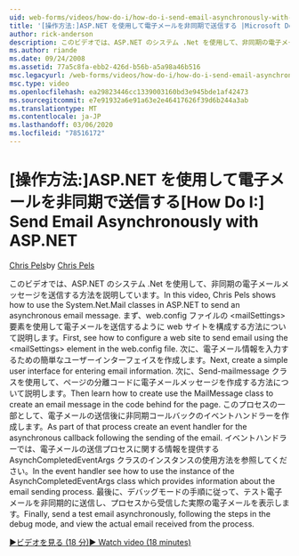 ```yaml
---
uid: web-forms/videos/how-do-i/how-do-i-send-email-asynchronously-with-aspnet
title: '[操作方法:]ASP.NET を使用して電子メールを非同期で送信する |Microsoft Docs'
author: rick-anderson
description: このビデオでは、ASP.NET のシステム .Net を使用して、非同期の電子メールメッセージを送信する方法を説明しています。 まず、「web si の構成方法」を参照してください。
ms.author: riande
ms.date: 09/24/2008
ms.assetid: 77a5c8fa-ebb2-426d-b56b-a5a98a46b516
msc.legacyurl: /web-forms/videos/how-do-i/how-do-i-send-email-asynchronously-with-aspnet
msc.type: video
ms.openlocfilehash: ea29823446cc1339003160bd3e945bde1af42473
ms.sourcegitcommit: e7e91932a6e91a63e2e46417626f39d6b244a3ab
ms.translationtype: MT
ms.contentlocale: ja-JP
ms.lasthandoff: 03/06/2020
ms.locfileid: "78516172"
---
```

# <a name="how-do-i-send-email-asynchronously-with-aspnet"></a><span data-ttu-id="98153-104">[操作方法:]ASP.NET を使用して電子メールを非同期で送信する</span><span class="sxs-lookup"><span data-stu-id="98153-104">[How Do I:] Send Email Asynchronously with ASP.NET</span></span>

<span data-ttu-id="98153-105">[Chris Pels](https://twitter.com/chrispels)</span><span class="sxs-lookup"><span data-stu-id="98153-105">by [Chris Pels](https://twitter.com/chrispels)</span></span>

<span data-ttu-id="98153-106">このビデオでは、ASP.NET のシステム .Net を使用して、非同期の電子メールメッセージを送信する方法を説明しています。</span><span class="sxs-lookup"><span data-stu-id="98153-106">In this video, Chris Pels shows how to use the System.Net.Mail classes in ASP.NET to send an asynchronous email message.</span></span> <span data-ttu-id="98153-107">まず、web.config ファイルの &lt;mailSettings&gt; 要素を使用して電子メールを送信するように web サイトを構成する方法について説明します。</span><span class="sxs-lookup"><span data-stu-id="98153-107">First, see how to configure a web site to send email using the &lt;mailSettings&gt; element in the web.config file.</span></span> <span data-ttu-id="98153-108">次に、電子メール情報を入力するための簡単なユーザーインターフェイスを作成します。</span><span class="sxs-lookup"><span data-stu-id="98153-108">Next, create a simple user interface for entering email information.</span></span> <span data-ttu-id="98153-109">次に、Send-mailmessage クラスを使用して、ページの分離コードに電子メールメッセージを作成する方法について説明します。</span><span class="sxs-lookup"><span data-stu-id="98153-109">Then learn how to create use the MailMessage class to create an email message in the code behind for the page.</span></span> <span data-ttu-id="98153-110">このプロセスの一部として、電子メールの送信後に非同期コールバックのイベントハンドラーを作成します。</span><span class="sxs-lookup"><span data-stu-id="98153-110">As part of that process create an event handler for the asynchronous callback following the sending of the email.</span></span> <span data-ttu-id="98153-111">イベントハンドラーでは、電子メールの送信プロセスに関する情報を提供する AsynchCompletedEventArgs クラスのインスタンスの使用方法を参照してください。</span><span class="sxs-lookup"><span data-stu-id="98153-111">In the event handler see how to use the instance of the AsynchCompletedEventArgs class which provides information about the email sending process.</span></span> <span data-ttu-id="98153-112">最後に、デバッグモードの手順に従って、テスト電子メールを非同期的に送信し、プロセスから受信した実際の電子メールを表示します。</span><span class="sxs-lookup"><span data-stu-id="98153-112">Finally, send a test email asynchronously, following the steps in the debug mode, and view the actual email received from the process.</span></span>

[<span data-ttu-id="98153-113">&#9654;ビデオを見る (18 分)</span><span class="sxs-lookup"><span data-stu-id="98153-113">&#9654; Watch video (18 minutes)</span></span>](https://channel9.msdn.com/Blogs/ASP-NET-Site-Videos/how-do-i-send-email-asynchronously-with-aspnet)
